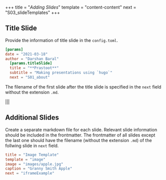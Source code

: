 +++
title = "*Adding Slides*"
template = "content-content"
next = "S03_slideTemplates"
+++

## Title Slide

Provide the information of title slide in the `config.toml`.

```toml
[params]
date = "2021-03-18"
author = "Darshan Baral"
  [params.titleSlide]
  title = "**Prastoot**"
  subtitle = "Making presentations using `hugo`"
  next = "S01_about"
```

The filename of the first slide after the title slide is specified in the `next` field without the extension `.md`.

|||

## Additional Slides

Create a separate markdown file for each slide. Relevant slide information should be included in the frontmatter. The frontmatter of all slides except the last one should have the filename (without the extension `.md`) of the follwing slide in `next` field.

```toml
title = "Image Template"
template = "image"
image = "images/apple.jpg"
caption = "Granny Smith Apple"
next = "iframeExample"
```